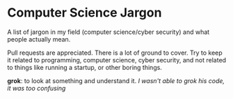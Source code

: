 # Computer Science Jargon
A list of jargon in my field (computer science/cyber security) and what people actually mean.

Pull requests are appreciated.  There is a lot of ground to cover.  Try to keep it related to programming, computer science, cyber security, and not related to things like running a startup, or other boring things.

**grok**: to look at something and understand it. *I wasn't able to grok his code, it was too confusing*
